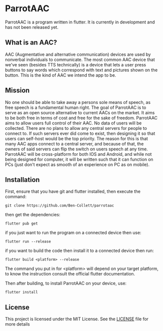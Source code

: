 # ParrotAAC 

ParrotAAC is a program written in flutter. It is currently in development and has not been released yet.
## What is an AAC?
AAC (Augmentative and alternative communication) devices are used by nonverbal individuals to communicate. The most common AAC device that we've seen (besides TTS technically) is a device that lets a user press buttons to say words which correspond with text and pictures shown on the button. This is the kind of AAC we intend the app to be.

## Mission
No one should be able to take away a persons sole means of speech, as free speech is a fundamental human right. The goal of ParrotAAC is to serve as an open source alternative to current AACs on the market. It aims to be both free in terms of cost and free for the sake of freedom. ParrotAAC aims to allow users full control of their AAC. No data of users will be collected. There are no plans to allow any central servers for people to connect to. If such servers ever did come to exist, then designing it so that users can self-host would be the top priority. The reason for this is that many AAC apps connect to a central server, and because of that, the owners of said servers can flip the switch on users speech at any time. ParrotAAC will be cross-platform for both IOS and Android, and while not being designed for computer, it will be written such that it can function on PCs (just don't expect as smooth of an experience on PC as on mobile). 
## Installation
First, ensure that you have git and flutter installed, then execute the command:
```
git clone https://github.com/Ben-Collett/parrotaac
```
then get the dependencies: 
```
flutter pub get
```
if you just want to run the program on a connected device then use:
```
flutter run --release
```
if you want to build the code then install it to a connected device then run:
```
flutter build <platform> --release
```
The command you put in for \<platform\> will depend on your target platform, to know the instruction consult the official flutter documentation.


Then after building, to install ParrotAAC on your device, use:
```
flutter install
```

## License
This project is licensed under the MIT License. See the [LICENSE](LICENSE) file for more details
